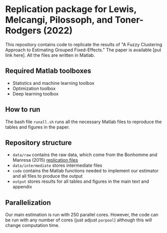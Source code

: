# Replication package for Lewis, Melcangi, Pilossoph, and Toner-Rodgers (2022)

This repository contains code to replicate the results of  "A Fuzzy Clustering Approach to Estimating Grouped Fixed-Effects." The paper is available [put link here]. All the files are written in Matlab.

## Required Matlab toolboxes

- Statistics and machine learning toolbox
- Optimization toolbox
- Deep learning toolbox

## How to run

The bash file `runall.sh` runs all the necessary Matlab files to reproduce the tables and figures in the paper. 

## Repository structure

- `data/raw` contains the raw data, which come from the Bonhomme and Manresa (2015) [replication files](https://www.dropbox.com/s/ssjabvc2hxa5791/Bonhomme_Manresa_codes.zip?dl=0)
- `data/intermediate` stores intermediate files
- `code` contains the Matlab functions needed to implement our estimator and all files to produce the output
- `output` stores results for all tables and figures in the main text and appendix

## Parallelization

Our main estimation is run with 250 parallel cores. However, the code can be run with any number of cores (just adjust `parpool`) although this will change computation time.







